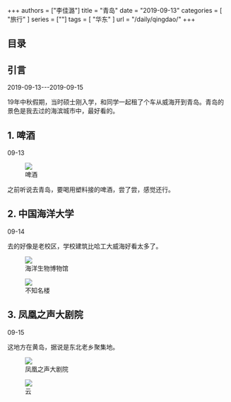 +++
authors = ["李佳潞"]
title = "青岛"
date = "2019-09-13"
categories = [
    "旅行"
]
series = [""]
tags = [
    "华东"
]
url = "/daily/qingdao/"
+++
<!DOCTYPE html>
<html lang="zh-CN">
<head>
    <meta charset="UTF-8">
    <meta name="viewport" content="width=device-width, initial-scale=1.0">
    <link rel="stylesheet" href="/assets/css/styles.css">
    <script src="/assets/js/toc.js"></script>    
</head>
<body>
    <article>
        <nav>
            <h2>目录</h2>
            <ul id="toc">
                <!-- 目录项会在这里动态生成 -->
            </ul>
        </nav>
        <section>
            <h2>引言</h2>
            <p>2019-09-13---2019-09-15</p>
            <p>         19年中秋假期，当时硕士刚入学，和同学一起租了个车从威海开到青岛。青岛的景色是我去过的海滨城市中，最好看的。</p>
        </section>
        <section>
            <h2>1. 啤酒</h2>
            <p>09-13 <i class="fas fa-sun"></i></p>
            <div class="container">
                <div class="image">
                    <figure>
                        <a data-fancybox="gallery" href="/images/daily-travel/qingdao1.jpg">
    <img src="/images/daily-travel/qingdao1.jpg" loading="lazy">
</a>
                        <figcaption>啤酒</figcaption>
                    </figure>
                </div>
                <div class="text">
                    <p>         之前听说去青岛，要喝用塑料接的啤酒，尝了尝，感觉还行。</p>
                </div>
            </div>
        </section>
        <section>
            <h2>2. 中国海洋大学</h2>
            <p>09-14 <i class="fas fa-sun"></i></p>
            <p>         去的好像是老校区，学校建筑比哈工大威海好看太多了。</p>
            <div class="container">
                <div class="image">
                    <figure>
                        <a data-fancybox="gallery" href="/images/daily-travel/qingdao6.jpg">
    <img src="/images/daily-travel/qingdao6.jpg" loading="lazy">
</a>
                        <figcaption>海洋生物博物馆</figcaption>
                    </figure>
                </div>
            </div>
            <div class="container">
                <div class="image">
                    <figure>
                        <a data-fancybox="gallery" href="/images/daily-travel/qingdao2.jpg">
    <img src="/images/daily-travel/qingdao2.jpg" loading="lazy">
</a>
                        <figcaption>不知名楼</figcaption>
                    </figure>
                </div>
            </div>
        </section>
        <section>
            <h2>3. 凤凰之声大剧院</h2>
            <p>09-15 <i class="fas fa-cloud"></i></p>
            <p>         这地方在黄岛，据说是东北老乡聚集地。</p>
            <div class="container">
                <div class="image">
                    <figure>
                        <a data-fancybox="gallery" href="/images/daily-travel/qingdao3.jpg">
    <img src="/images/daily-travel/qingdao3.jpg" loading="lazy">
</a>
                        <figcaption>凤凰之声大剧院</figcaption>
                    </figure>
                </div>
            </div>
            <div class="container">
                    <figure>
                        <a data-fancybox="gallery" href="/images/daily-travel/qingdao4.jpg">
    <img src="/images/daily-travel/qingdao4.jpg" loading="lazy">
</a>
                        <figcaption>云</figcaption>
                    </figure>
                </div>
            </div>
        </section>
    </article>
</body>
</html>